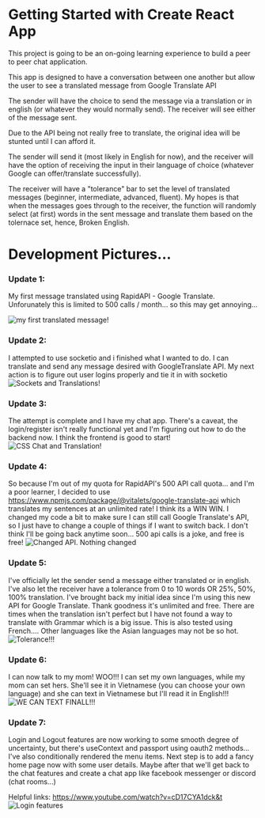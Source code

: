 # Getting Started with Create React App

This project is going to be an on-going learning experience to build a peer to peer chat application.

This app is designed to have a conversation between one another but allow the user to see a translated message from Google Translate API

The sender will have the choice to send the message via a translation or in english (or whatever they would normally send). The receiver will see either of the message sent.

Due to the API being not really free to translate, the original idea will be stunted until I can afford it.

The sender will send it (most likely in English for now), and the receiver will have the option of receiving the input in their language of choice (whatever Google can offer/translate successfully).

The receiver will have a "tolerance" bar to set the level of translated messages (beginner, intermediate, advanced, fluent). My hopes is that when the messages goes through to the receiver, the function will randomly select (at first) words in the sent message and translate them based on the tolernace set, hence, Broken English.

# Development Pictures...

### Update 1:

My first message translated using RapidAPI - Google Translate. Unforunately this is limited to 500 calls / month... so this may get annoying...

![my first translated message!](./devImages/firstTranslatedMessage.png)

### Update 2:

I attempted to use socketio and i finished what I wanted to do. I can translate and send any message desired with GoogleTranslate API. My next action is to figure out user logins properly and tie it in with socketio
![Sockets and Translations!](./devImages/socketandtranslate.png)

### Update 3:

The attempt is complete and I have my chat app. There's a caveat, the login/register isn't really functional yet and I'm figuring out how to do the backend now. I think the frontend is good to start!
![CSS Chat and Translation!](./devImages/addedCSSToChat.png)

### Update 4:

So because I'm out of my quota for RapidAPI's 500 API call quota... and I'm a poor learner, I decided to use https://www.npmjs.com/package/@vitalets/google-translate-api which translates my sentences at an unlimited rate! I think its a WIN WIN. I changed my code a bit to make sure I can still call Google Translate's API, so I just have to change a couple of things if I want to switch back. I don't think I'll be going back anytime soon... 500 api calls is a joke, and free is free!
![Changed API. Nothing changed](./devImages/updatedAPItoUnlimtedUse.png)

### Update 5:

I've officially let the sender send a message either translated or in english. I've also let the receiver have a tolerance from 0 to 10 words OR 25%, 50%, 100% translation. I've brought back my initial idea since I'm using this new API for Google Translate. Thank goodness it's unlimited and free. There are times when the translation isn't perfect but I have not found a way to translate with Grammar which is a big issue. This is also tested using French.... Other languages like the Asian languages may not be so hot.
![Tolerance!!!](./devImages/updateTolerance.png)

### Update 6:

I can now talk to my mom! WOO!!! I can set my own languages, while my mom can set hers. She'll see it in Vietnamese (you can choose your own language) and she can text in Vietnamese but I'll read it in English!!!
![WE CAN TEXT FINALL!!!](./devImages/userCanSetTheirOwnLanguages.png)

### Update 7:

Login and Logout features are now working to some smooth degree of uncertainty, but there's useContext and passport using oauth2 methods... I've also conditionally rendered the menu items. Next step is to add a fancy home page now with some user details. Maybe after that we'll get back to the chat features and create a chat app like facebook messenger or discord (chat rooms...)

Helpful links: https://www.youtube.com/watch?v=cD17CYA1dck&t
![Login features](./devImages/loginandoutwithpassportjs.png)

